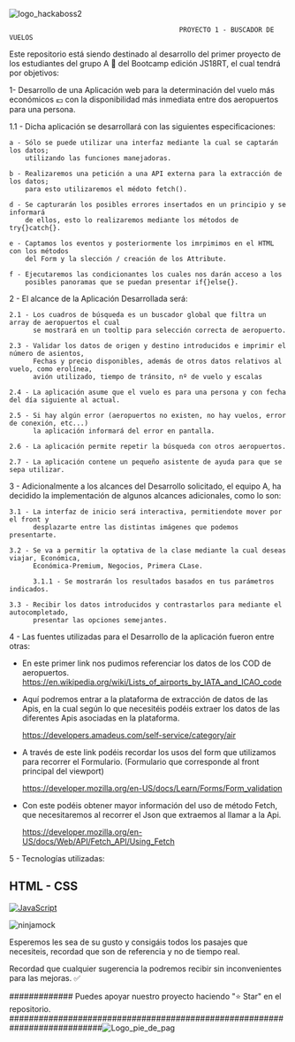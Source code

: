 

![logo_hackaboss2](https://user-images.githubusercontent.com/123706095/227735623-957196ef-8356-4202-be54-fe6b3acd573c.png)






                                               PROYECTO 1 - BUSCADOR DE VUELOS 





Este repositorio está siendo destinado al desarrollo del primer proyecto de los
estudiantes del grupo A 📝 del Bootcamp edición JS18RT, el cual tendrá por
objetivos:

1- Desarrollo de una Aplicación web para la determinación del vuelo más económicos 💶 
con la disponibilidad más inmediata entre dos aeropuertos para una persona.

  1.1 - Dicha aplicación se desarrollará con las siguientes especificaciones:
  
    a - Sólo se puede utilizar una interfaz mediante la cual se captarán los datos;
        utilizando las funciones manejadoras.
	
    b - Realizaremos una petición a una API externa para la extracción de los datos;
        para esto utilizaremos el médoto fetch().
	
    d - Se capturarán los posibles errores insertados en un principio y se informará
	    de ellos, esto lo realizaremos mediante los métodos de try{}catch{}.
	    
    e - Captamos los eventos y posteriormente los imrpimimos en el HTML con los métodos
    	del Form y la slección / creación de los Attribute.
	
	f - Ejecutaremos las condicionantes los cuales nos darán acceso a los
	    posibles panoramas que se puedan presentar if{}else{}.
	    

2 - El alcance de la Aplicación Desarrollada será:

	2.1 - Los cuadros de búsqueda es un buscador global que filtra un array de aeropuertos el cual 
	      se mostrará en un tooltip para selección correcta de aeropuerto.
	
	2.3 - Validar los datos de origen y destino introducidos e imprimir el número de asientos,
	      Fechas y precio disponibles, además de otros datos relativos al vuelo, como erolínea, 
	      avión utilizado, tiempo de tránsito, nº de vuelo y escalas
	      
	2.4 - La aplicación asume que el vuelo es para una persona y con fecha del día siguiente al actual.
	
	2.5 - Si hay algún error (aeropuertos no existen, no hay vuelos, error de conexión, etc...)
	      la aplicación informará del error en pantalla.
	
	2.6 - La aplicación permite repetir la búsqueda con otros aeropuertos.
	
	2.7 - La aplicación contene un pequeño asistente de ayuda para que se sepa utilizar.

	

3 - Adicionalmente a los alcances del Desarrollo solicitado, el equipo A, ha decidido la implementación 	de algunos alcances adicionales, como lo son:

	3.1 - La interfaz de inicio será interactiva, permitiendote mover por el front y
	      desplazarte entre las distintas imágenes que podemos presentarte.

	3.2 - Se va a permitir la optativa de la clase mediante la cual deseas viajar, Económica,
	      Económica-Premium, Negocios, Primera CLase.
	      
	      3.1.1 - Se mostrarán los resultados basados en tus parámetros indicados.
	      
	3.3 - Recibir los datos introducidos y contrastarlos para mediante el autocompletado,
	      presentar las opciones semejantes.
	 	


4 - Las fuentes utilizadas para el Desarrollo de la aplicación fueron entre otras:

- En este primer link nos pudimos referenciar los datos de los COD de aeropuertos.
	https://en.wikipedia.org/wiki/Lists_of_airports_by_IATA_and_ICAO_code

- Aquí podremos entrar a la plataforma de extracción de datos de las Apis, en la cual según lo que necesitéis podéis extraer los datos de las diferentes Apis asociadas en la plataforma.
	
	https://developers.amadeus.com/self-service/category/air

- A través de este link podéis recordar los usos del form que utilizamos para recorrer el Formulario.
	(Formulario que corresponde al front principal del viewport)

    https://developer.mozilla.org/en-US/docs/Learn/Forms/Form_validation




- Con este podéis obtener mayor información del uso de método Fetch, que necesitaremos al recorrer el Json que extraemos al llamar a la Api.

    https://developer.mozilla.org/en-US/docs/Web/API/Fetch_API/Using_Fetch




5 - Tecnologías utilizadas:



## HTML - CSS ##
[![JavaScript](https://img.shields.io/badge/JavaScript-F7DF1E?style=for-the-badge&logo=javascript&logoColor=white&labelColor=101010)]()

![ninjamock](https://user-images.githubusercontent.com/123706095/228195824-90dec791-607f-487e-a381-f37962f5bced.png)
	
	















Esperemos les sea de su gusto y consigáis todos los pasajes que necesiteis, recordad que son de referencia y no de tiempo real.

Recordad que cualquier sugerencia la podremos recibir sin inconvenientes para las mejoras. ✅





############# Puedes apoyar nuestro proyecto haciendo "⭐️ Star" en el repositorio.
###########################################################################![Logo_pie_de_pag](https://user-images.githubusercontent.com/123706095/227745452-770ecd39-babe-4f27-9ced-d3e0a0f8c210.png)








